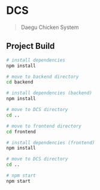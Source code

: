 # DCS

> Daegu Chicken System

## Project Build

``` bash
# install dependencies
npm install

# move to backend directory
cd backend

# install dependencies (backend)
npm install

# move to DCS directory
cd ..

# move to frontend directory
cd frontend

# install dependencies (frontend)
npm install

# move to DCS directory
cd ..

# npm start
npm start
```

